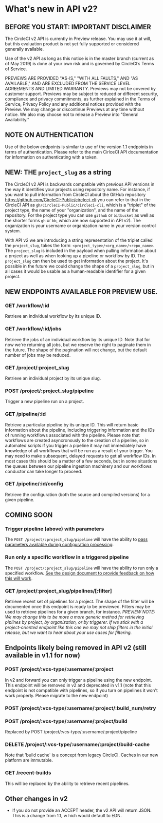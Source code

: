 
# What's new in API v2?

## BEFORE YOU START: IMPORTANT DISCLAIMER
The CircleCI v2 API is currently in Preview release. You may use it at will, but this evaluation product is not yet fully supported or considered generally available.

Use of the v2 API as long as this notice is in the master branch (current as of May 2019) is done at your own risk and is governed by CircleCI’s Terms of Service.

PREVIEWS ARE PROVIDED "AS-IS," "WITH ALL FAULTS," AND "AS AVAILABLE," AND ARE EXCLUDED FROM THE SERVICE LEVEL AGREEMENTS AND LIMITED WARRANTY. Previews may not be covered by customer support. Previews may be subject to reduced or different security, compliance and privacy commitments, as further explained in the Terms of Service, Privacy Policy and any additional notices provided with the Preview. We may change or discontinue Previews at any time without notice. We also may choose not to release a Preview into "General Availability."

## NOTE ON AUTHENTICATION
Use of the below endpoints is similar to use of the version 1.1 endpoints in terms of authentication. Please refer to the main CirlceCI API documentation for information on authenticating with a token.

##  NEW: THE `project_slug` as a string
The CircleCI v2 API is backwards compatible with previous API versions in the way it identifies your projects using repository name. For instance, if you want to pull information from CircleCI about the GitHub repository <https://github.com/CircleCI-Public/circleci-cli> you can refer to that in the CircleCI API as `gh/CircleCI-Public/circleci-cli`, which is a "triplet" of the project type, the name of your "organization", and the name of the repository. For the project type you can use `github` or `bitbucket` as well as the shorter forms `gh` or `bb`, which are now supported in API v2). The organization is your username or organization name in your version control system.

With API v2 we are introducing a string representation of the triplet called the `project_slug`, takes the form: `<project_type>/<org_name>/<repo_name>`. The `project_slug` is included in the payload when pulling information about a project as well as when looking up a pipeline or workflow by ID. The `project_slug` can then be used to get information about the project. It's possible in the future we could change the shape of a `project_slug`, but in all cases it would be usable as a human-readable identifier for a given project.

## NEW ENDPOINTS AVAILABLE FOR PREVIEW USE.

### GET /workflow/:id
Retrieve an individual workflow by its unique ID.

### GET /workflow/:id/jobs
Retrieve the jobs of an individual workflow by its unique ID. Note that for now we're returning all jobs, but we reserve the right to paginate them in the future. The shape of the pagination will not change, but the default number of jobs may be reduced.

### GET /project/:project_slug
Retrieve an individual project by its unique slug.

### POST /project/:project_slug/pipeline
Trigger a new pipeline run on a project.

### GET /pipeline/:id
Retrieve a particular pipeline by its unique ID. This will return basic information about the pipeline, including triggering information and the IDs of running workflows associated with the pipeline. Please note that workflows are created asyncronously to the creation of a pipeline, so in automated scripts if you trigger a pipeline it may not immediately have knowledge of all workflows that will be run as a result of your trigger. You may need to make subsequent, delayed requests to get all workflow IDs. In most cases this should be a matter of a few seconds, but in some situations the queues between our pipeline ingestion machinery and our workflows conductor can take longer to proceed.

### GET /pipeline/:id/config
Retrieve the configuration (both the source and compiled versions) for a given pipeline.

## COMING SOON



### Trigger pipeline (above) with parameters
The `POST /project/:project_slug/pipeline` will have the ability to [pass parameters available during configuration processing](pipeline-parameters.md).

### Run only a specific workflow in a triggered pipeline
The `POST /project/:project_slug/pipeline` will have the ability to run only a specified workflow. [See the design document to provide feedback on how this will work](../designs-for-feedback/trigger-workflow-in-pipeline.mdpipeline-parameters.md).

### GET /project/:project_slug/pipelines/[:filter]
Retrieve recent set of pipelines for a project. The shape of the filter will be documented once this endpoint is ready to be previewed. Filters may be used to retrieve pipelines for a given branch, for instance. _PREVIEW NOTE: We may change this to be more a more generic method for retrieving piplines by project, by organization, or by triggerer. If we stick with a project-oriented endpoint like this one we may not ship filters in the initial release, but we want to hear about your use cases for filtering._

## Endpoints likely being removed in API v2 (still available in v1.1 for now)
### POST    /project/:vcs-type/:username/:project
In v2 and forward you can only trigger a pipeline using the new endpoint. This endpoint will be removed in v2 and deprecated in v1.1 (note that this endpoint is not compatible with pipelines, so if you turn on pipelines it won't work properly. Please migrate to the new endpoint)

### POST    /project/:vcs-type/:username/:project/:build_num/retry

### POST    /project/:vcs-type/:username/:project/build
Replaced by POST /project/:vcs-type/:username/:project/pipeline

### DELETE  /project/:vcs-type/:username/:project/build-cache
Note that 'build cache' is a concept from legacy CircleCI. Caches in our new platform are immutable.

### GET /recent-builds
This will be replaced by the ability to retrieve recent pipelines.

## Other changes in v2
* If you do not provide an ACCEPT header, the v2 API will return JSON. This is a change from 1.1, w hich would default to EDN.
